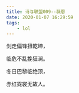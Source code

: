 ```yaml
---
title: 诗与联盟009--薇恩
date: 2020-01-07 16:29:59
tags:
    - lol
---
```

剑走偏锋扭乾坤，

临危不乱挽狂澜。
<!--more-->
冬日巴黎临绝顶，

赤红霓裳无故人。